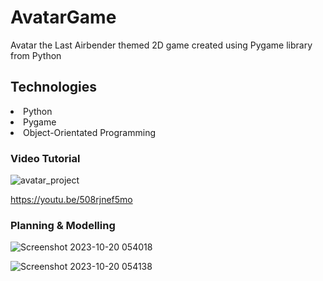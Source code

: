 ﻿# AvatarGame

Avatar the Last Airbender themed 2D game created using Pygame library from Python

## Technologies

<li>Python</li>
<li>Pygame</li>
<li>Object-Orientated Programming</li>
 
### Video Tutorial

![avatar_project](https://github.com/PreyPatell/AvatarGame/assets/84814013/42da73b3-c8f9-4822-9d7d-88e6ec4c70cb)

https://youtu.be/508rjnef5mo

### Planning & Modelling


![Screenshot 2023-10-20 054018](https://github.com/PreyPatell/AvatarGame/assets/84814013/528f8cb2-0b9c-4698-8611-652baaeff403)

![Screenshot 2023-10-20 054138](https://github.com/PreyPatell/AvatarGame/assets/84814013/54ede8e6-5549-43fa-9018-879aac193b71)
